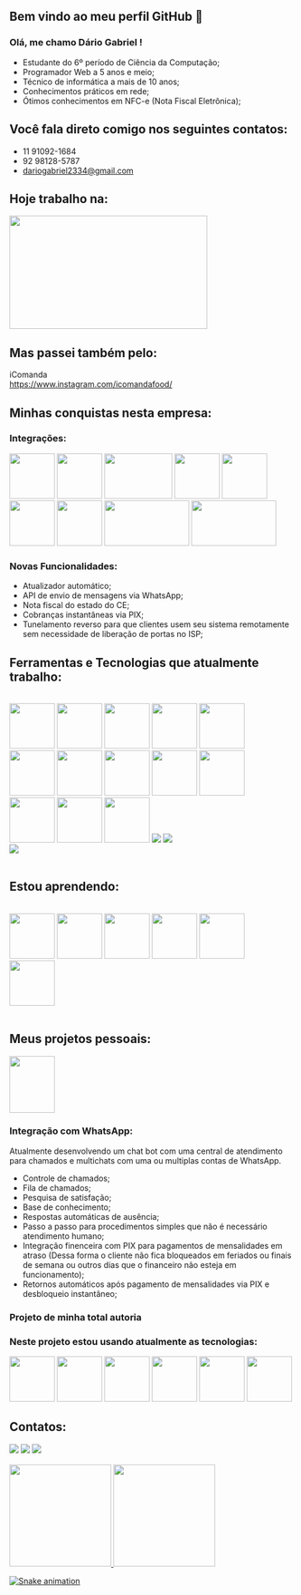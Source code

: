 ## Bem vindo ao meu perfil GitHub 👋

### Olá, me chamo Dário Gabriel ! 
- Estudante do 6º período de Ciência da Computação;
- Programador Web a 5 anos e meio;
- Técnico de informática a mais de 10 anos;
- Conhecimentos práticos em rede;
- Ótimos conhecimentos em NFC-e (Nota Fiscal Eletrônica);

## Você fala direto comigo nos seguintes contatos:
- 11 91092-1684
- 92 98128-5787
- dariogabriel2334@gmail.com

## Hoje trabalho na:
<div>
 <img src="http://www.imcbrasil.com/wp-content/uploads/2016/08/westwing-original-1.png" width="350" height="200"/>
<div/> 

## Mas passei também pelo:
iComanda
<br>
https://www.instagram.com/icomandafood/

## Minhas conquistas nesta empresa:

### Integrações:
<div>
 <img src="https://play-lh.googleusercontent.com/1Y_VGOwYBFGY30KWxT4EpFkxkhr4VXAnMdPtbF56yUVpPkbSVV5mGdCvw1RI7aNX8Q" width="80" height="80"/>
 <img src="https://play-lh.googleusercontent.com/anN54MY8cskQHZuEcsLmvYmoXryZTy2-JZJ_G9miE-pFjJS0XG3vojkVxuxc6PnuCvk" width="80" height="80"/>
 <img src="https://starkbank.com/images/logo-rectangle.png" width="120" height="80"/>
 <img src="https://play-lh.googleusercontent.com/ReQEaxm44OuduIlJEVO_-xs9iZXSyRNdzGKrONYoLSgAdOzyhPKTb1xuuoPXK6tABm0" width="80" height="80"/>
 <img src="https://seebjgssc.com.br/admin/paginas/noticias_nivel_3/uploads_gal/180915165954-LOGO%20ITAU%204.jpg" width="80" height="80"/>
 <br>
 <img src="https://play-lh.googleusercontent.com/zabfewJY9Mika43Ju2Cc4Ahhqa0imGIJs4jo-72wBw1fVOLN1nUPpTc8ZxgU9sJA7uY" width="80" height="80"/>
 <img src="https://assets.website-files.com/56c5b86020f9e0ef31f4cb85/608c133d3c24f6164ab41239_autor-omie.png" width="80" height="80"/>
 <img src="https://www.softwarebymaringa.com.br/associado/files/1583777131,66_logo_tecnospeed.png" width="150" height="80"/>
 <img src="https://banqi.com.br/assets/img/uploads/pix-logo.png" width="150" height="80"/>
<div/> 
  
### Novas Funcionalidades:
  - Atualizador automático;
  - API de envio de mensagens via WhatsApp;
  - Nota fiscal do estado do CE;
  - Cobranças instantâneas via PIX;
  - Tunelamento reverso para que clientes usem seu sistema remotamente sem necessidade de liberação de portas no ISP;
  
## Ferramentas e Tecnologias que atualmente trabalho:
<br>
<div>
  <img src="https://cdn.jsdelivr.net/gh/devicons/devicon/icons/php/php-original.svg" width="80" height="80"/>
  <img src="https://cdn.jsdelivr.net/gh/devicons/devicon/icons/html5/html5-original-wordmark.svg" width="80" height="80"/>
  <img src="https://cdn.jsdelivr.net/gh/devicons/devicon/icons/css3/css3-original-wordmark.svg" width="80" height="80"/>
  <img src="https://cdn.jsdelivr.net/gh/devicons/devicon/icons/javascript/javascript-original.svg" width="80" height="80"/>
  <img src="https://cdn.jsdelivr.net/gh/devicons/devicon/icons/git/git-original.svg" width="80" height="80"/>
  <br>
  <img src="https://cdn.jsdelivr.net/gh/devicons/devicon/icons/jquery/jquery-original-wordmark.svg" width="80" height="80"/>
  <img src="https://cdn.jsdelivr.net/gh/devicons/devicon/icons/mysql/mysql-original-wordmark.svg" width="80" height="80"/>
  <img src="https://cdn.jsdelivr.net/gh/devicons/devicon/icons/codeigniter/codeigniter-plain-wordmark.svg" width="80" height="80"/>
  <img src="https://cdn.jsdelivr.net/gh/devicons/devicon/icons/linux/linux-original.svg" width="80" height="80"/>
  <img src="https://cdn.jsdelivr.net/gh/devicons/devicon/icons/yii/yii-original-wordmark.svg" width="80" height="80"/>
  <br>
  <img src="https://cdn.jsdelivr.net/gh/devicons/devicon/icons/apache/apache-original-wordmark.svg" width="80" height="80"/>
  <img src="https://cdn.jsdelivr.net/gh/devicons/devicon/icons/googlecloud/googlecloud-original-wordmark.svg" width="80" height="80"/>
  <img src="https://cdn.jsdelivr.net/gh/devicons/devicon/icons/vscode/vscode-original.svg" width="80" height="80"/>
  <img src="https://cdn.jsdelivr.net/gh/devicons/devicon/icons/docker/docker-original.svg"/>
  <img src="https://cdn.jsdelivr.net/gh/devicons/devicon/icons/bootstrap/bootstrap-original-wordmark.svg" />
  <br>
  <img src="https://cdn.jsdelivr.net/gh/devicons/devicon/icons/c/c-original.svg" />
          

<div/>
<br>
  
## Estou aprendendo:
<br>

<div>
  <img src="https://cdn.jsdelivr.net/gh/devicons/devicon/icons/nodejs/nodejs-original-wordmark.svg" width="80" height="80"/>
  <img src="https://cdn.jsdelivr.net/gh/devicons/devicon/icons/react/react-original-wordmark.svg" width="80" height="80"/>
  <img src="https://cdn.jsdelivr.net/gh/devicons/devicon/icons/vuejs/vuejs-original-wordmark.svg" width="80" height="80"/>
  <img src="https://cdn.jsdelivr.net/gh/devicons/devicon/icons/express/express-original-wordmark.svg" width="80" height="80"/>
  <img src="https://cdn.jsdelivr.net/gh/devicons/devicon/icons/postgresql/postgresql-original-wordmark.svg" width="80" height="80"/>
  <br>
  <img src="https://cdn.jsdelivr.net/gh/devicons/devicon/icons/laravel/laravel-plain-wordmark.svg" width="80" height="80"/>
<div/>
<br>

## Meus projetos pessoais:
<div>
  <img src="https://ubots.com.br/wp-content/uploads/2021/11/baf8ac55-nova-imagem-do-whatsapp-b.png" width="80" height="100"/>
<div/>

### Integração com WhatsApp:
Atualmente desenvolvendo um chat bot com uma central de atendimento para chamados e multichats com uma ou multiplas contas de WhatsApp.
- Controle de chamados;
- Fila de chamados;
- Pesquisa de satisfação;
- Base de conhecimento;
- Respostas automáticas de ausência;
- Passo a passo para procedimentos simples que não é necessário atendimento humano;
- Integração finenceira com PIX para pagamentos de mensalidades em atraso (Dessa forma o cliente não fica bloqueados em feriados ou finais de semana ou outros dias que o financeiro não esteja em funcionamento);
- Retornos automáticos após pagamento de mensalidades via PIX e desbloqueio instantâneo;

### Projeto de minha total autoria

### Neste projeto estou usando atualmente as tecnologias:
<div>
  <img src="https://cdn.jsdelivr.net/gh/devicons/devicon/icons/nodejs/nodejs-original-wordmark.svg" width="80" height="80"/>
  <img src="https://cdn.jsdelivr.net/gh/devicons/devicon/icons/firebase/firebase-plain-wordmark.svg" width="80" height="80"/>
  <img src="https://cdn.jsdelivr.net/gh/devicons/devicon/icons/express/express-original-wordmark.svg" width="80" height="80"/>
  <img src="https://cdn.jsdelivr.net/gh/devicons/devicon/icons/jquery/jquery-original-wordmark.svg" width="80" height="80"/>
  <img src="https://cdn.jsdelivr.net/gh/devicons/devicon/icons/mysql/mysql-original-wordmark.svg" width="80" height="80"/>
  <img src="https://cdn.jsdelivr.net/gh/devicons/devicon/icons/codeigniter/codeigniter-plain-wordmark.svg" width="80" height="80"/>
<div/>
  
## Contatos:
<div>
  <a href="https://instagram.com/eusoualenda0" target="_blank"><img src="https://img.shields.io/badge/-Instagram-%23E4405F?style=for-the-badge&logo=instagram&logoColor=white" target="_blank"></a>
  <a href = "mailto:dariogabriel2334@gmail.com"><img src="https://img.shields.io/badge/Gmail-D14836?style=for-the-badge&logo=gmail&logoColor=white" target="_blank"></a>
  <a href="https://www.linkedin.com/in/dariogabriel2334" target="_blank"><img src="https://img.shields.io/badge/-LinkedIn-%230077B5?style=for-the-badge&logo=linkedin&logoColor=white" target="_blank"></a>   
</div>
<br>

<div>
  <a href="https://github.com/seu-usuário-aqui">
  <img height="180em" src="https://github-readme-stats.vercel.app/api/top-langs/?username=dgabriel2334&layout=compact&langs_count=7&theme=dracula"/>
  <img height="180em" src="https://github-readme-stats.vercel.app/api?username=dgabriel2334&show_icons=true&theme=dracula&include_all_commits=true&count_private=true"/>
</div>
  
 ![Snake animation](https://github.com/dgabriel2334/dgabriel2334/blob/output/github-contribution-grid-snake.svg)
